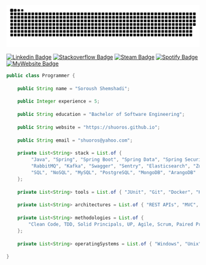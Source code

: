 <div align="center"> 
    <img src="https://raw.githubusercontent.com/shuoros/shuoros/output/github-contribution-grid-snake-orange.svg#gh-dark-mode-only" />
</div>

[![Linkedin Badge](https://img.shields.io/badge/-Soroush%20Shemshadi-0072b1?style=flat&logo=Linkedin&logoColor=white&link=https://www.linkedin.com/in/shuoros/)](https://www.linkedin.com/in/shuoros/) 
[![Stackoverflow Badge](https://img.shields.io/badge/-Soroush%20Shemshadi-f48024?style=flat&logo=Stackoverflow&logoColor=white&link=https://stackoverflow.com/story/shuoros)](https://stackoverflow.com/story/shuoros) 
[![Steam Badge](https://img.shields.io/badge/-Shuoros-2A475E?style=flat&logo=Steam&logoColor=white&link=https://steamcommunity.com/profiles/76561199035818916/)](https://steamcommunity.com/profiles/76561199035818916/) 
[![Spotify Badge](https://img.shields.io/badge/-My%20Music%20Taste-1ED760?style=flat&logo=Spotify&logoColor=white&link=https://open.spotify.com/user/8eok1ds4tefumj3m7l88ie6t4?si=eSKACvnOS6m37KBypnfn9w&utm_source=copy-link&dl_branch=1)](https://open.spotify.com/user/8eok1ds4tefumj3m7l88ie6t4?si=eSKACvnOS6m37KBypnfn9w&utm_source=copy-link&dl_branch=1) 
[![MyWebsite Badge](https://img.shields.io/badge/-My%20Website-CDD9E5?style=flat&logo=Github&logoColor=white&link=https://shuoros.github.io)](https://shuoros.github.io) 


```java
public class Programmer {

	public String name = "Soroush Shemshadi";
	
	public Integer experience = 5;
	
	public String education = "Bachelor of Software Engineering";
	
	public String website = "https://shuoros.github.io";
	
	public String email = "shuoros@yahoo.com";
	
	private List<String> stack = List.of {
		 "Java", "Spring", "Spring Boot", "Spring Data", "Spring Security", "Spring Cloud Gateway",
		 "RabbitMQ", "Kafka", "Swagger", "Sentry", "Elasticsearch", "Zuul", "Eureka",
		 "SQL", "NoSQL", "MySQL", "PostgreSQL", "MongoDB", "ArangoDB"
	};
	
	private List<String> tools = List.of { "JUnit", "Git", "Docker", "Kubernetes", "Nginx" };
	
	private List<String> architectures = List.of { "REST APIs", "MVC", "Microservice" };
	
	private List<String> methodologies = List.of {
		"Clean Code, TDD, Solid Principals, UP, Agile, Scrum, Paired Programming"
	};
	
	private List<String> operatingSystems = List.of { "Windows", "Unix", "Linux" };
	
}
```
